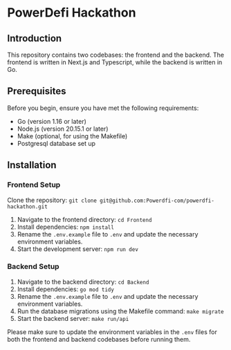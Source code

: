 # PowerDefi Hackathon

## Introduction

This repository contains two codebases: the frontend and the backend. The frontend is written in Next.js and Typescript, while the backend is written in Go.

## Prerequisites

Before you begin, ensure you have met the following requirements:

- Go (version 1.16 or later)
- Node.js (version 20.15.1 or later)
- Make (optional, for using the Makefile)
- Postgresql database set up

## Installation

### Frontend Setup

Clone the repository: `git clone git@github.com:Powerdfi-com/powerdfi-hackathon.git`

1. Navigate to the frontend directory: `cd Frontend`
2. Install dependencies: `npm install`
3. Rename the `.env.example` file to `.env` and update the necessary environment variables.
4. Start the development server: `npm run dev`

### Backend Setup

1. Navigate to the backend directory: `cd Backend`
2. Install dependencies: `go mod tidy`
3. Rename the `.env.example` file to `.env` and update the necessary environment variables.
4. Run the database migrations using the Makefile command: `make migrate`
5. Start the backend server: `make run/api`

Please make sure to update the environment variables in the `.env` files for both the frontend and backend codebases before running them.
